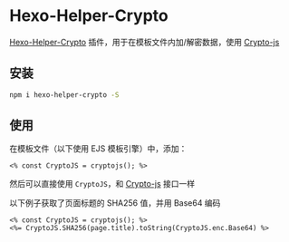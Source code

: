 # Hexo-Helper-Crypto

[Hexo-Helper-Crypto](https://github.com/argvchs/hexo-helper-crypto) 插件，用于在模板文件内加/解密数据，使用 [Crypto-js](https://github.com/brix/crypto-js)

## 安装

```bash
npm i hexo-helper-crypto -S
```

## 使用

在模板文件（以下使用 EJS 模板引擎）中，添加：

```ejs
<% const CryptoJS = cryptojs(); %>
```

然后可以直接使用 `CryptoJS`，和 [Crypto-js](https://github.com/brix/crypto-js) 接口一样

以下例子获取了页面标题的 SHA256 值，并用 Base64 编码

```ejs
<% const CryptoJS = cryptojs(); %>
<%= CryptoJS.SHA256(page.title).toString(CryptoJS.enc.Base64) %>
```
